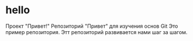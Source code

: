 # hello
Проект "Привет!"
Репозиторий "Привет" для изучения основ Git
Это пример репозитория.
Этт репозиторий развивается нами шаг за шагом.
